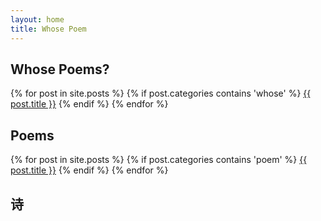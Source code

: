 ```yaml
---
layout: home
title: Whose Poem
---
```


## Whose Poems?

{% for post in site.posts %}
  {% if post.categories contains 'whose' %}
    <a href="{{ post.url }}">{{ post.title }}</a>
  {% endif %}
{% endfor %}

## Poems

{% for post in site.posts %}
  {% if post.categories contains 'poem' %}
    <a href="{{ post.url }}">{{ post.title }}</a>
  {% endif %}
{% endfor %}

## 诗
